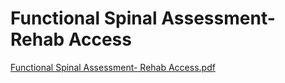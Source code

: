 # Functional Spinal Assessment- Rehab Access

[Functional Spinal Assessment- Rehab Access.pdf](Functional%20Spinal%20Assessment-%20Rehab%20Access%203fcd8d0c2da6431a807f38e49fd50ea8/Functional_Spinal_Assessment-_Rehab_Access.pdf)